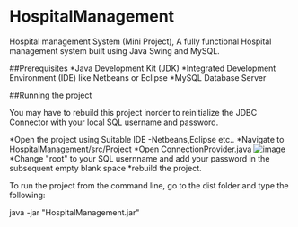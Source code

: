 # HospitalManagement
Hospital management System (Mini Project),
A fully functional Hospital management system built using Java Swing and MySQL. 

##Prerequisites
*Java Development Kit (JDK)
*Integrated Development Environment (IDE) like Netbeans or Eclipse
*MySQL Database Server

##Running the project

You may have to rebuild this project inorder to reinitialize the JDBC Connector with your local SQL username and password.

*Open the project using Suitable IDE -Netbeans,Eclipse etc..
*Navigate to HospitalManagement/src/Project
*Open ConnectionProvider.java
![image](https://github.com/AbhijithCR-1/HospitalManagement/assets/78850178/55f1200d-52d7-4843-908f-7977f5d1459e)
*Change "root" to your SQL usernname and add your password in the subsequent empty blank space
*rebuild the project.

To run the project from the command line, go to the dist folder and
type the following:


java -jar "HospitalManagement.jar"
